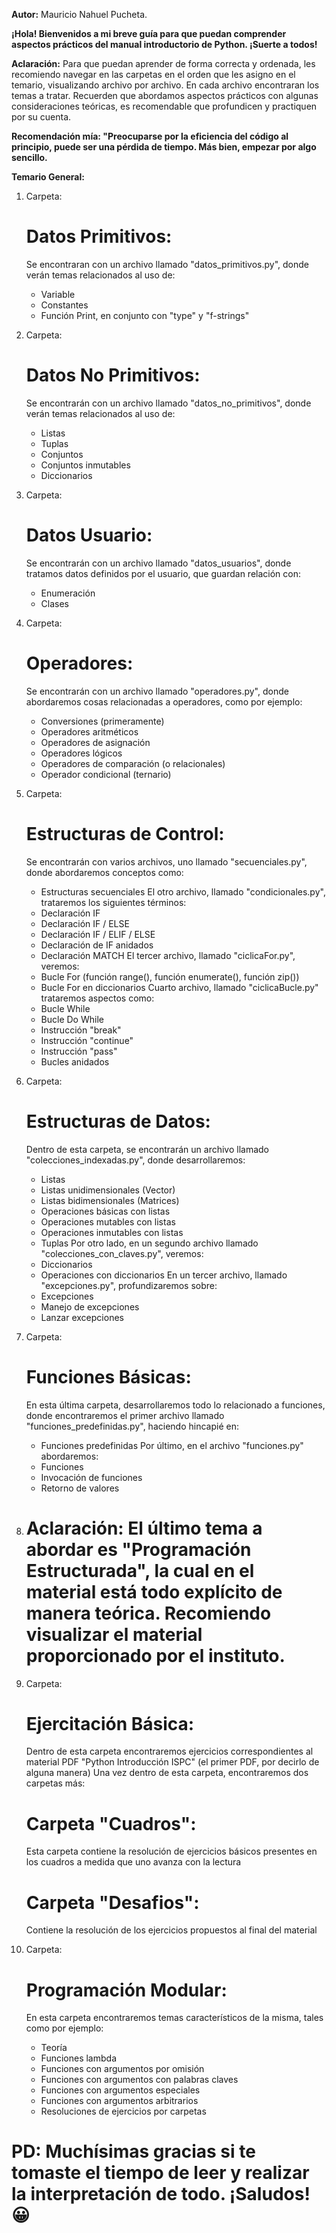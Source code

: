**Autor:** Mauricio Nahuel Pucheta.

**¡Hola! Bienvenidos a mi breve guía para que puedan comprender aspectos prácticos del manual introductorio de Python. ¡Suerte a todos!**

**Aclaración:** 
Para que puedan aprender de forma correcta y ordenada, les recomiendo navegar en las carpetas en el orden que les asigno en el temario, visualizando archivo por archivo.
En cada archivo encontraran los temas a tratar. Recuerden que abordamos aspectos prácticos con algunas consideraciones teóricas, es recomendable que profundicen y practiquen por su cuenta.

**Recomendación mía: "Preocuparse por la eficiencia del código al principio, puede ser una pérdida de tiempo. Más bien, empezar por algo sencillo.**

**Temario General:**

1) Carpeta: 
    # Datos Primitivos: 
    Se encontraran con un archivo llamado "datos_primitivos.py", donde verán temas relacionados al uso de:
    * Variable
    * Constantes
    * Función Print, en conjunto con "type" y "f-strings"

2) Carpeta:
    # Datos No Primitivos:
    Se encontrarán con un archivo llamado "datos_no_primitivos", donde verán temas relacionados al uso de:
    * Listas 
    * Tuplas
    * Conjuntos
    * Conjuntos inmutables
    * Diccionarios

3) Carpeta:
    # Datos Usuario:
    Se encontrarán con un archivo llamado "datos_usuarios", donde tratamos datos definidos por el usuario, que guardan relación con:
    * Enumeración
    * Clases

4) Carpeta:
    # Operadores:
    Se encontrarán con un archivo llamado "operadores.py", donde abordaremos cosas relacionadas a operadores, como por ejemplo:
    * Conversiones (primeramente)
    * Operadores aritméticos
    * Operadores de asignación
    * Operadores lógicos
    * Operadores de comparación (o relacionales)
    * Operador condicional (ternario)

5) Carpeta:
    # Estructuras de Control:
    Se encontrarán con varios archivos, uno llamado "secuenciales.py", donde abordaremos conceptos como:
    * Estructuras secuenciales
    El otro archivo, llamado "condicionales.py", trataremos los siguientes términos:
    * Declaración IF
    * Declaración IF / ELSE
    * Declaración IF / ELIF / ELSE 
    * Declaración de IF anidados
    * Declaración MATCH
    El tercer archivo, llamado "ciclicaFor.py", veremos:
    * Bucle For (función range(), función enumerate(), función zip())
    * Bucle For en diccionarios
    Cuarto archivo, llamado "ciclicaBucle.py" trataremos aspectos como:
    * Bucle While
    * Bucle Do While
    * Instrucción "break"
    * Instrucción "continue"
    * Instrucción "pass"
    * Bucles anidados

6) Carpeta:
    # Estructuras de Datos:
    Dentro de esta carpeta, se encontrarán un archivo llamado "colecciones_indexadas.py", donde desarrollaremos:
    * Listas
    * Listas unidimensionales (Vector)
    * Listas bidimensionales (Matrices)
    * Operaciones básicas con listas
    * Operaciones mutables con listas
    * Operaciones inmutables con listas
    * Tuplas
    Por otro lado, en un segundo archivo llamado "colecciones_con_claves.py", veremos:
    * Diccionarios
    * Operaciones con diccionarios
    En un tercer archivo, llamado "excepciones.py", profundizaremos sobre:
    * Excepciones
    * Manejo de excepciones
    * Lanzar excepciones

7) Carpeta:
    # Funciones Básicas:
    En esta última carpeta, desarrollaremos todo lo relacionado a funciones, donde encontraremos el primer archivo llamado "funciones_predefinidas.py", haciendo hincapié en:
    * Funciones predefinidas
    Por último, en el archivo "funciones.py" abordaremos:
    * Funciones
    * Invocación de funciones
    * Retorno de valores

8) # Aclaración: El último tema a abordar es "Programación Estructurada", la cual en el material está todo explícito de manera teórica. Recomiendo visualizar el material proporcionado por el instituto.

9) Carpeta:
    # Ejercitación Básica:
    Dentro de esta carpeta encontraremos ejercicios correspondientes al material PDF "Python Introducción ISPC" (el primer PDF, por decirlo de alguna manera)
    Una vez dentro de esta carpeta, encontraremos dos carpetas más:
    # Carpeta "Cuadros":
    Esta carpeta contiene la resolución de ejercicios básicos presentes en los cuadros a medida que uno avanza con la lectura
    # Carpeta "Desafios":
    Contiene la resolución de los ejercicios propuestos al final del material

10) Carpeta:
    # Programación Modular:
    En esta carpeta encontraremos temas característicos de la misma, tales como por ejemplo:
    * Teoría
    * Funciones lambda
    * Funciones con argumentos por omisión
    * Funciones con argumentos con palabras claves
    * Funciones con argumentos especiales
    * Funciones con argumentos arbitrarios  
    * Resoluciones de ejercicios por carpetas

# PD: Muchísimas gracias si te tomaste el tiempo de leer y realizar la interpretación de todo. ¡Saludos! 😀